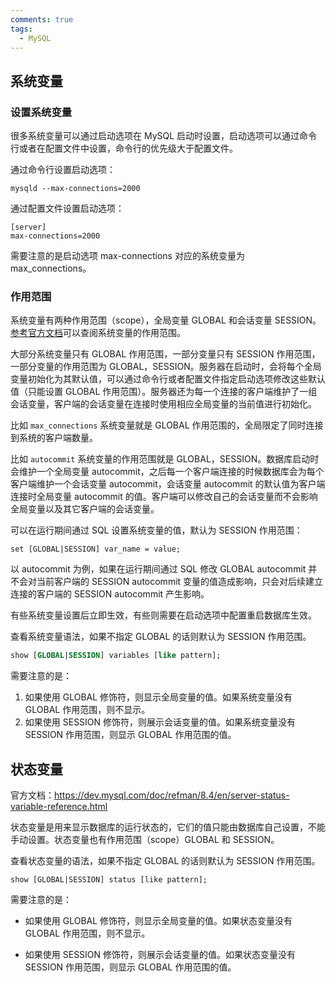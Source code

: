 ```yaml
---
comments: true
tags:
  - MySQL
---
```

## 系统变量
### 设置系统变量
很多系统变量可以通过启动选项在 MySQL 启动时设置，启动选项可以通过命令行或者在配置文件中设置，命令行的优先级大于配置文件。

通过命令行设置启动选项：
```
mysqld --max-connections=2000
```

 通过配置文件设置启动选项：
```
[server]
max-connections=2000
```

需要注意的是启动选项 max-connections 对应的系统变量为 max_connections。
### 作用范围
系统变量有两种作用范围（scope），全局变量 GLOBAL 和会话变量 SESSION。[参考官方文档](https://dev.mysql.com/doc/refman/8.4/en/server-system-variable-reference.html)可以查阅系统变量的作用范围。

大部分系统变量只有 GLOBAL 作用范围，一部分变量只有 SESSION 作用范围，一部分变量的作用范围为 GLOBAL，SESSION。服务器在启动时，会将每个全局变量初始化为其默认值，可以通过命令行或者配置文件指定启动选项修改这些默认值（只能设置 GLOBAL 作用范围）。服务器还为每一个连接的客户端维护了一组会话变量，客户端的会话变量在连接时使用相应全局变量的当前值进行初始化。

比如 `max_connections` 系统变量就是 GLOBAL 作用范围的，全局限定了同时连接到系统的客户端数量。

比如 `autocommit` 系统变量的作用范围就是 GLOBAL，SESSION。数据库启动时会维护一个全局变量 autocommit，之后每一个客户端连接的时候数据库会为每个客户端维护一个会话变量 autocommit，会话变量 autocommit 的默认值为客户端连接时全局变量 autocommit 的值。客户端可以修改自己的会话变量而不会影响全局变量以及其它客户端的会话变量。

可以在运行期间通过 SQL 设置系统变量的值，默认为 SESSION 作用范围：
```
set [GLOBAL|SESSION] var_name = value;
```

以 autocommit 为例，如果在运行期间通过 SQL 修改 GLOBAL autocommit 并不会对当前客户端的 SESSION autocommit 变量的值造成影响，只会对后续建立连接的客户端的 SESSION autocommit 产生影响。

有些系统变量设置后立即生效，有些则需要在启动选项中配置重启数据库生效。

查看系统变量语法，如果不指定 GLOBAL 的话则默认为 SESSION 作用范围。
```sql
show [GLOBAL|SESSION] variables [like pattern];
```
需要注意的是： 
1. 如果使用 GLOBAL 修饰符，则显示全局变量的值。如果系统变量没有 GLOBAL 作用范围，则不显示。
2. 如果使用 SESSION 修饰符，则展示会话变量的值。如果系统变量没有 SESSION 作用范围，则显示 GLOBAL 作用范围的值。
## 状态变量
官方文档：https://dev.mysql.com/doc/refman/8.4/en/server-status-variable-reference.html

状态变量是用来显示数据库的运行状态的，它们的值只能由数据库自己设置，不能手动设置。状态变量也有作用范围（scope）GLOBAL 和 SESSION。

查看状态变量的语法，如果不指定 GLOBAL 的话则默认为 SESSION 作用范围。
```
show [GLOBAL|SESSION] status [like pattern];
```
需要注意的是：

- 如果使用 GLOBAL 修饰符，则显示全局变量的值。如果状态变量没有 GLOBAL 作用范围，则不显示。

- 如果使用 SESSION 修饰符，则展示会话变量的值。如果状态变量没有 SESSION 作用范围，则显示 GLOBAL 作用范围的值。